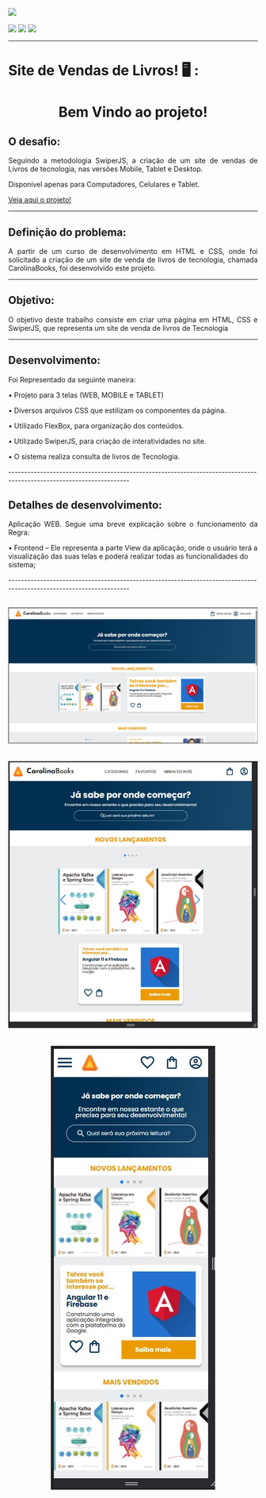 <head>
    <p><img src="https://img.shields.io/badge/status%20do%20projeto-concluído-green?style=for-the-badge&logo=appveyor"></p>
    <p>
    <img src="https://img.shields.io/badge/Technology-HTML-9cf">
    <img src="https://img.shields.io/badge/Technology-CSS-9cf">
    <img src="https://img.shields.io/badge/Technology-SwiperJS-9cf">
    </p>

</head>
<body>

--------------------------------------------------------------------------------------------------------------------
<p><h1> Site de Vendas de Livros! 🖥️ :</h1></p>
<h1 align="center">Bem Vindo ao projeto!</p> </h1> 

  
<h2>O desafio:</h2>
<p align="justify">Seguindo a metodologia SwiperJS, a criação de um site de vendas de Livros de tecnologia, nas versões Mobile, Tablet e Desktop.</p>

<p>Disponível apenas para Computadores, Celulares e Tablet.</p>
<a href="https://site-venda-livros.vercel.app/">Veja aqui o projeto!</a>

--------------------------------------------------------------------------------------------------------------------

<h2>Definição do problema:</h2>
<p align="justify">A partir de um curso de desenvolvimento em HTML e CSS, onde foi solicitado a criação de um site de venda de livros de tecnologia, chamada CarolinaBooks, foi desenvolvido este projeto.</p>

--------------------------------------------------------------------------------------------------------------------

<h2>Objetivo:</h2>
<p align="justify">O objetivo deste trabalho consiste em criar uma página em HTML, CSS e SwiperJS, que representa um site de venda de livros de Tecnologia</p>

--------------------------------------------------------------------------------------------------------------------

<h2>Desenvolvimento:</h2>
<p align="justify">Foi Representado da seguinte maneira:
<p>•   Projeto para 3 telas (WEB, MOBILE e TABLET)</p> 
<p>•   Diversos arquivos CSS que estilizam os componentes da página.</p> 
<p>•   Utilizado FlexBox, para organização dos conteúdos.</p> 
<p>•   Utilizado SwiperJS, para criação de interatividades no site.</p> 
<p>•   O sistema realiza consulta de livros de Tecnologia.</p> 


</p> 
--------------------------------------------------------------------------------------------------------------------
<h2>Detalhes de desenvolvimento:</h2>
<p align="justify">Aplicação WEB. Segue uma breve explicação sobre o funcionamento da Regra:


<p>•   Frontend – Ele representa a parte View da aplicação, onde o usuário terá a visualização das suas telas e poderá realizar todas as funcionalidades do sistema;</p>

</p>
--------------------------------------------------------------------------------------------------------------------

## <h6 align="center">![](https://github.com/AnnaCMendes/Site_Venda_Livros/blob/main/Telas/Desktop.JPG)</h6>
## <h6 align="center">![](https://github.com/AnnaCMendes/Site_Venda_Livros/blob/main/Telas/tablet.JPG)</h6>
## <h6 align="center">![](https://github.com/AnnaCMendes/Site_Venda_Livros/blob/main/Telas/Mobile.JPG)</h6>
